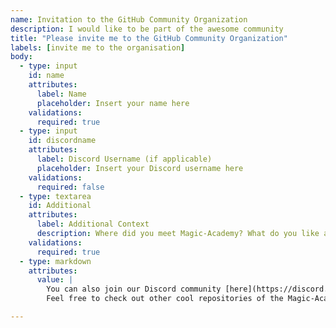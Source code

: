 ```yaml
---
name: Invitation to the GitHub Community Organization
description: I would like to be part of the awesome community
title: "Please invite me to the GitHub Community Organization"
labels: [invite me to the organisation]
body:
  - type: input
    id: name
    attributes:
      label: Name
      placeholder: Insert your name here
    validations:
      required: true
  - type: input
    id: discordname
    attributes:
      label: Discord Username (if applicable)
      placeholder: Insert your Discord username here
    validations:
      required: false
  - type: textarea
    id: Additional
    attributes:
      label: Additional Context
      description: Where did you meet Magic-Academy? What do you like about this community/Why do you want to join?
    validations:
      required: true
  - type: markdown
    attributes:
      value: |
        You can also join our Discord community [here](https://discord.gg/G2jgHeQfy4)
        Feel free to check out other cool repositories of the Magic-Academy Community [here](https://github.com/Finalgoal231/)

---
```



